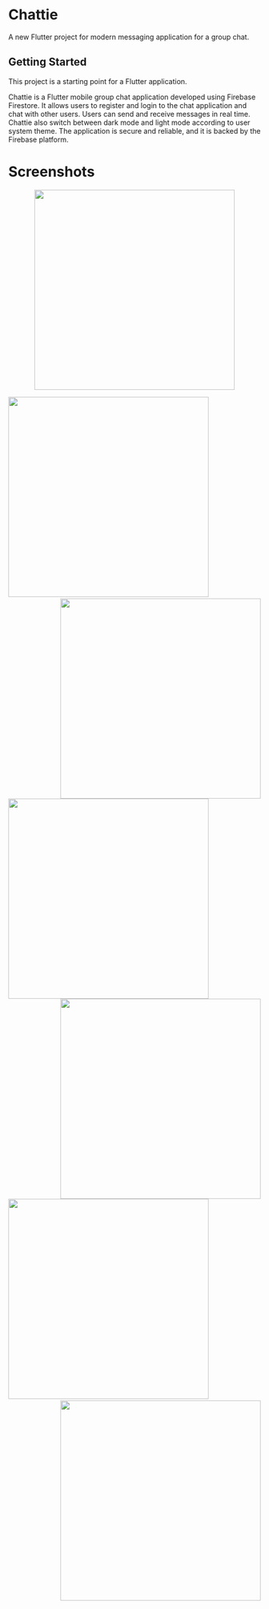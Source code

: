# Chattie

A new Flutter project for modern messaging application for a group chat.

## Getting Started

This project is a starting point for a Flutter application.

Chattie is a Flutter mobile group chat application developed using Firebase Firestore. It allows users to register and login to the chat application and chat with other users. Users can send and receive messages in real time. Chattie also switch between dark mode and light mode according to user system theme. The application is secure and reliable, and it is backed by the Firebase platform.


# Screenshots
<p align="center">
  <img src="https://github.com/chaniru-puldith/EzyQuizzy-flutter-app/assets/131237062/92dfae87-2281-4afe-bfa6-97219d6cfc39" width="400px">
</p>
<img src="https://github.com/chaniru-puldith/EzyQuizzy-flutter-app/assets/131237062/173f17be-9b31-4209-b405-270426b4fb20" width="400px">
<img src="https://github.com/chaniru-puldith/EzyQuizzy-flutter-app/assets/131237062/c66f001e-bfde-49ea-971f-eed43b69fbaf" width="400px" align="right">&nbsp;&nbsp;<br><br>
<img src="https://github.com/chaniru-puldith/EzyQuizzy-flutter-app/assets/131237062/139d5316-3c5f-44f6-9166-486a18ebbfdc" width="400px">
<img src="https://github.com/chaniru-puldith/EzyQuizzy-flutter-app/assets/131237062/23872807-4a91-47b7-83ae-36db736966f0" width="400px" align="right">
<img src="https://github.com/chaniru-puldith/EzyQuizzy-flutter-app/assets/131237062/6e7fb26a-d27d-4b91-a943-87253d416baf" width="400px">
<img src="https://github.com/chaniru-puldith/EzyQuizzy-flutter-app/assets/131237062/d3c0c6e3-48e6-44d4-9b3a-e495a999796c" width="400px" align="right">&nbsp;&nbsp;<br><br>

